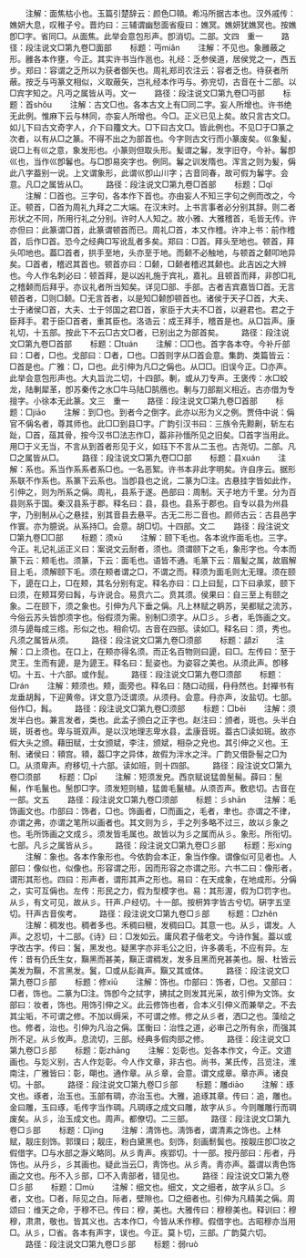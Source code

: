 <!-- { "loadSidebar": true } -->
　　注解：面焦枯小也。玉篇引楚辞云：颜色□顇。希冯所据古本也。汉外戚传：嫶妍大息，叹稚子兮。晋灼曰：三辅谓幽愁面省瘦曰：嫶冥。嫶妍犹嫶冥也。按嫶卽□字。省同□。从面焦。此举会意包形声。卽消切。二部。文四　重一
　　路径：段注说文□第九卷□面部
　　标题：丏miǎn
　　注解：不见也。象雝蔽之形。雝各本作壅，今正。其实许书当作邕也。礼经：乏参侯道，居侯党之一，西五步。郑曰：容谓之乏所以为获者御矢也。周礼郑司农注云：容者乏也。待获者所蔽。按乏与丏篆文相似，义取蔽矢，岂礼经本作丏与。弥兖切，古音在十二部。以□宾字知之。凡丏之属皆从丏。文一
　　路径：段注说文□第九卷□丏部
　　标题：首shǒu
　　注解：古文□也。各本古文上有□同二字。妄人所增也。许书绝无此例。惟麻下云与林同，亦妄人所增也。今□。正义已见上矣。故只言古文□。如儿下曰古文奇字人，介下曰籒文大。□下曰古文□。皆此例也。不见□于□篆之次者，以有从□之篆。不得不出之为部首也。今字则古文行而小篆废矣。巛象髪，说□上有巛之意，象发形也。小篆则但取头形。髪谓之鬊，发字旧夺，今补。鬊卽巛也，当作巛卽鬊也。与□卽易突字也。例同。鬊之训发隋也。浑言之则为髪，偁此八字葢别一说。上文谓象形，此谓巛卽山川字；古音同春，故可假为鬊字。会意。凡□之属皆从□。
　　路径：段注说文□第九卷□首部
　　标题：□qǐ
　　注解：□首也。三字句，各本作下首也。亦由妄人不知三字句之例而改之，今正。顿首，□首为周礼九拜之二大端。在汉末时。上书言事者必分别其辞。则二者形状之不同，所用行礼之分别。许时人人知之。故小雅、大雅稽首，毛皆无传。许亦但曰：此篆谓□首，此篆谓顿首而已。周礼□首，本又作稽。许冲上书：前作稽首，后作□首。恐今之经典□写讹乱者多矣。郑曰：□首。拜头至地也。顿首，拜头叩地也。葢□首者，拱手至地，头亦至于地。而颡不必触地，与顿首之颡叩地异矣。□首者，稽迟其首也。顿首亦曰：□颡，□颡者稽迟其颡也。此吉凶之大辨也。今人作名刺必曰：顿首拜，是以凶礼施于宾礼，嘉礼。且顿首而拜，非卽□礼之稽颡而后拜乎。亦议礼者所当知矣。详见□部、手部。古者吉宾嘉皆□首。无言顿首者，□则□颡。□无言首者，以是知□颡卽顿首也。诸侯于天子□首，大夫、士于诸侯□首，大夫、士于邻国之君□首，家臣于大夫不□首，以避君也。君之于臣拜手。君于臣□首者，重其臣也。洛诰云：成王拜手，稽首是也。从□旨声。康礼切，十五部。按此下不云□古文□者，已别出之为部首矣。
　　路径：段注说文□第九卷□首部
　　标题：□tuán
　　注解：□□也。首字各本夺。今补斤部曰：□者，□也。戈部曰：□者，□也。□首则字从□首会意。集韵、类篇皆云：□首是也。广雅：□，□也。此引伸为凡□之偁也。从□□。旧误今正。□亦声。此举会意包形声也。大丸旨沇二切，十四部。剸，或从刀专声。王褒传：水□蛟龙，陆剸犀革，卽苏秦传之水□牛马陆□鹄鴈也。剸与刀部剬义相近。古亦借为专擅字。小徐本无此篆。文三　重一
　　路径：段注说文□第九卷□首部
　　标题：□jiāo
　　注解：到□也。到者今之倒字。此亦以形为义之例。贾侍中说：偁官不偁名者，尊其师也。此□□到县□字。广韵引汉书曰：三族令先黥劓，斩左右趾，□首，葅其骨，按今汉书□法志作□，葢非孙愐所见之旧矣。□首字当用此。用□于义无当，不言从到首者形见于义，如珏下不言从二玉也。古尧切。二部。凡□之属皆从□。
　　路径：段注说文□第九卷□□部
　　标题：县xuán
　　注解：系也。系当作系系者系□也。一名恶絮。许书本非此字明矣。许自序云。据形系联不作系也。系篆下云系也。当卽县也之讹，二篆为□注。古悬挂字皆如此作，引伸之，则为所系之偁。周礼，县系于遂。邑部曰：周制。天子地方千里。分为百县则系于国。秦汉县系于郡。释名曰：县，县也。县系于郡也。自专以县为州县字，乃别制从心之悬挂，别其音县去悬平。古无二形二音也。颜师古云：古县邑字作寰。亦为臆说。从系持□。会意。胡□切。十四部。文二
　　路径：段注说文□第九卷□□部
　　标题：须xū
　　注解：颐下毛也。各本讹作面毛也。三字。今正。礼记礼运正义曰：案说文云耐者，须也。须谓颐下之毛，象形字也。今本而篆下云：颊毛也。须篆，下云：面毛也。语皆不通。毛篆下云：眉髪之属，故眉解目上毛，须解颐下毛。须在颊者谓之□，不谓之而。释须为面毛则尢无理。须在颐下，頾在口上，□在颊，其名分别有定。释名亦曰：口上曰髭，口下曰承浆，颐下曰须，在颊耳旁曰髥，与许说合。易贲六二。贲其须。侯果曰：自三至上有颐之象。二在颐下，须之象也。引伸为凡下垂之偁。凡上林赋之鹖苏，吴都赋之流苏，今俗云苏头皆卽须字也。俗假须为需。别制□须字。从□彡。彡者，毛饰画之文。须与頾每成三绺。形似之也。相俞切。古音在四部。读如□。释名曰：须，秀也。凡须之属皆从须。
　　路径：段注说文□第九卷□须部
　　标题：頿zī
　　注解：口上须也。在口上，在颊亦得名须。而正名百物则曰頾，曰□。左传曰：至于灵王。生而有頾，是为頾王。释名曰：髭姿也。为姿容之美也。从须此声。卽移切。十五、十六部。或作髭。
　　路径：段注说文□第九卷□须部
　　标题：□rán
　　注解：颊须也。颊，面旁也。释名曰：随口动摇，冄冄然也。封襌书有龙垂胡髥，下迎黄帝。详文意乃泛谓须。从须冄。会意。冄亦声，汝盐切。七部。俗作□，髥。
　　路径：段注说文□第九卷□须部
　　标题：□bēi
　　注解：须发半白也。兼言发者，类也。此孟子颁白之正字也。赵注曰：颁者，斑也。头半白斑，斑者也。卑与斑双声。是以汉地理志卑水县，孟康音斑。葢古□读如斑。故亦假大头之颁。藉田赋，士女颁斌，李注，颁斌，相杂之皃也。其引伸之义也。王制、诸侯曰：頖宫。頖，葢□字之异体，故假为泮水之泮。广韵又借卧髻之□为□。从须卑声。府移切,十六部。读如班，则十四部。
　　路径：段注说文□第九卷□须部
　　标题：□pī
　　注解：短须发皃。西京赋说猛兽髬髵。薛曰：髬髵，作毛鬣也。髬卽□字。须发短则植，猛兽毛鬣植。从须否声。敷悲切。古音在一部。文五
　　路径：段注说文□第九卷□须部
　　标题：彡shān
　　注解：毛饰画文也。巾部曰：饰者，□也。饰画者，□而画之，毛者，聿也。亦谓之不律，亦谓之弗，亦谓之笔所以画者也。其文则为彡，手之列多略不过三，故以彡象之也。毛所饰画之文成彡。须发皆毛属也。故皆以为彡之属而从彡。象形。所衔切。七部。凡彡之属皆从彡。
　　路径：段注说文□第九卷□彡部
　　标题：形xínɡ
　　注解：象也。各本作象形也。今依韵会本正，象当作像。谓像似可见者也。人部曰：像似也，似像也。形容谓之形，因而形容之亦谓之形。六书二曰：像形者，谓形其形也。四曰：形声者，谓形其声之形也。易曰：在天成象，在地成形。分偁之，实可互偁也。左传：形民之力，假为型模字也。易：其形渥，假为□罚字也。从彡，有文可见，故从彡。幵声.户经切。十一部。按枅筓字皆古兮切。硏字五坚切。幵声古音俟考。
　　路径：段注说文□第九卷□彡部
　　标题：□zhěn
　　注解：稠发也。稠者多也。禾稠曰稹，发稠曰□。其意一也。从彡，谓发。人声。之忍切，十二部。《诗》曰：□发如云。庸风君子偕老文。今诗作鬒。葢以或字改古字。传曰：鬒，黑发也。疑黑字亦非毛公之旧，许多袭毛，不应有异。左传：昔有仍氏生女，黰黑而甚美，黰正谓稠发，发多且黑而皃甚美也。服、杜皆云美发为黰，不言黑发。鬒，□或从髟眞声。黰又其或体。
　　路径：段注说文□第九卷□彡部
　　标题：修xiū
　　注解：饰也。巾部曰：饰者，□也。又部曰：□者，饰也。二篆为□注。饰卽今之拭字，拂拭之则发其光采，故引伸为文饰。女部曰：妆者，饰也。用饰引伸之义。此云修饰也者，合本义引伸义而兼举之。不去其尘垢，不可谓之修。不加以缛采，不可谓之修。修之从彡者，洒□之也。藻绘之也。修者，治也。引伸为凡治之偁。匡衡曰：治性之道，必审己之所有余，而强其所不足。从彡攸声。息流切，三部。经典多假肉部之修。
　　路径：段注说文□第九卷□彡部
　　标题：彰zhānɡ
　　注解：彣彰也。彣各本作文，今正。文逪画也。与彣义别，古人作彣彰。今人作文章，非古也。尚书，某氏传，吕览注，淮南注，广雅皆曰：彰，朙也。通作章。从彡章，会意。谓文成章。章亦声。诸良切。十部。
　　路径：段注说文□第九卷□彡部
　　标题：雕diāo
　　注解：琢文也。琢者，治玉也。玉部有琱，亦治玉也。大雅，追琢其章。传曰：追，雕也。金曰雕，玉曰琢，毛传字当作琱。凡琱琢之成文曰雕，故字从彡。今则雕雕行而琱废矣。从彡，治玉成文也。周声。都僚切。二三部。
　　路径：段注说文□第九卷□彡部
　　标题：□jìnɡ
　　注解：清饰也。淸饰者，谓清素之饰也。上林赋，靓庄刻饰。郭璞曰；靓庄，粉白黛黑也。刻饰，刻画鬋鬓也。按靓庄卽□妆之假借字。□与水部之瀞义略同。从彡靑声。疾郢切。十一部。按丹部曰：彤者，丹饰也。从丹彡，彡其画也。疑此当云□，靑饰也。从彡靑。靑亦声。葢谓以靑色饰画之文也。彤不入彡部，□不入靑部者，错见也。
　　路径：段注说文□第九卷□彡部
　　标题：□mù
　　注解：细文也。细文，文之细者，故字从彡□。彡者，文也。□者，际见之白。际者，壁隙也。□之细者也。引伸为凡精美之偁。周颂曰：维天之命，于穆不已。传曰：穆，美也。大雅传曰：穆穆美也。释训曰：穆穆，肃肃，敬也。皆其义也。古本作□，今皆从禾作穆。假借字也。古昭穆亦当用□。从彡，□省。各本有声字，误也。今正。莫卜切，三部。广韵莫六切。
　　路径：段注说文□第九卷□彡部
　　标题：弱ruò
